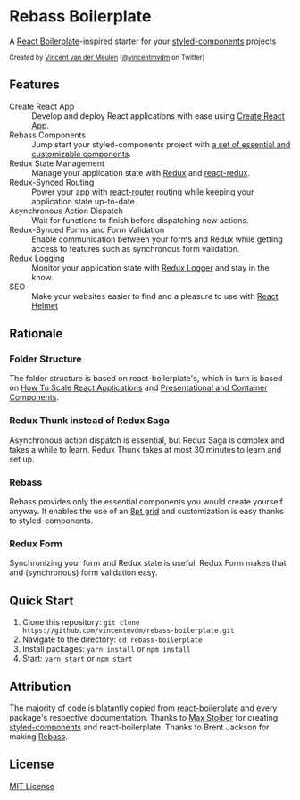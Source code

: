# Rebass Boilerplate

A <a href="https://github.com/react-boilerplate/react-boilerplate" target="_blank">React Boilerplate</a>-inspired starter for your <a href="https://github.com/styled-components/styled-components" target="_blank">styled-components</a> projects

<sub>Created by <a href="https://github.com/vincentmvdm" target="_blank">Vincent van der Meulen</a> (<a href="https://twitter.com/vincentmvdm" target="_blank">@vincentmvdm</a> on Twitter)</sub>

## Features

<dl>
    <dt>Create React App </dt>
    <dd>Develop and deploy React applications with ease using <a href="https://github.com/facebook/create-react-app">Create React App</a>.</dd>
    <dt>Rebass Components</dt>
    <dd>Jump start your styled-components project with <a href="https://github.com/jxnblk/rebass" target="_blank"> a set of essential and customizable components</a>.</dd>
    <dt>Redux State Management</a></dt>
    <dd>Manage your application state with <a href="https://github.com/reactjs/redux" target="_blank">Redux</a> and <a href="https://github.com/reactjs/react-redux">react-redux</a>.</dd>
    <dt>Redux-Synced Routing</dt>
    <dd>Power your app with <a href="https://github.com/ReactTraining/react-router" target="_blank">react-router</a> routing while keeping your application state up-to-date.</dt>
    <dt>Asynchronous Action Dispatch</dsd>
    <dd>Wait for functions to finish before dispatching new actions.</test>
    <dt>Redux-Synced Forms and Form Validation</dt>
    <dd>Enable communication between your forms and Redux while getting access to features such as synchronous form validation.</dd>
    <dt>Redux Logging</dt>
    <dd>Monitor your application state with <a href="https://github.com/evgenyrodionov/redux-logger" target="_blank">Redux Logger</a> and stay in the know.</dd>
    <dt>SEO</dt>
    <dd>Make your websites easier to find and a pleasure to use with <a href="https://github.com/nfl/react-helmet" target="_blank">React Helmet</a></dd>
</dl>

## Rationale

### Folder Structure

The folder structure is based on react-boilerplate's, which in turn is based on <a href="https://www.smashingmagazine.com/2016/09/how-to-scale-react-applications/" target="_blank">How To Scale React Applications</a> and <a href="https://medium.com/@dan_abramov/smart-and-dumb-components-7ca2f9a7c7d0" target="_blank">Presentational and Container Components</a>.

### Redux Thunk instead of Redux Saga

Asynchronous action dispatch is essential, but Redux Saga is complex and takes a while to learn. Redux Thunk takes at most 30 minutes to learn and set up.

### Rebass

Rebass provides only the essential components you would create yourself anyway. It enables the use of an [8pt grid](https://spec.fm/specifics/8-pt-grid) and customization is easy thanks to styled-components.

### Redux Form

Synchronizing your form and Redux state is useful. Redux Form makes that and (synchronous) form validation easy.

## Quick Start

1. Clone this repository: `git clone https://github.com/vincentmvdm/rebass-boilerplate.git`
2. Navigate to the directory: `cd rebass-boilerplate`
3. Install packages: `yarn install` or `npm install`
4. Start: `yarn start` or `npm start`

## Attribution

The majority of code is blatantly copied from <a href="https://github.com/react-boilerplate/react-boilerplate" target="_blank">react-boilerplate</a> and every package's respective documentation. Thanks to <a href="https://github.com/mxstbr" target="_blank">Max Stoiber</a> for creating <a href="https://github.com/styled-components/styled-components" target="_blank">styled-components</a> and react-boilerplate. Thanks to Brent Jackson for making <a href="https://github.com/jxnblk/rebass" target="_blank">Rebass</a>.

## License

<a href="https://github.com/vincentmvdm/rebass-boilerplate/blob/master/LICENSE" target="_blank">MIT License</a>
